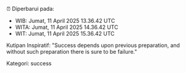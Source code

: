 ⏰ Diperbarui pada:
- WIB: Jumat, 11 April 2025 13.36.42 UTC
- WITA: Jumat, 11 April 2025 14.36.42 UTC
- WIT: Jumat, 11 April 2025 15.36.42 UTC

Kutipan Inspiratif:
"Success depends upon previous preparation, and without such preparation there is sure to be failure."


Kategori: success


